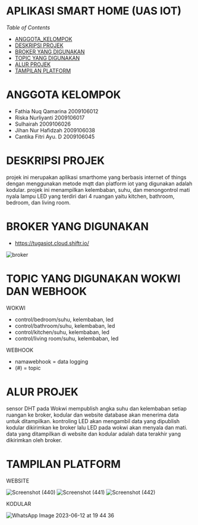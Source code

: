 # APLIKASI SMART HOME (UAS IOT)

*Table of Contents*
- [ANGGOTA_KELOMPOK](#ANGGOTA-KELOMPOK)
- [DESKRIPSI PROJEK](#DESKIPSI-PROJEK)
- [BROKER YANG DIGUNAKAN](#BROKER-YANG-DIGUNAKAN)
- [TOPIC YANG DIGUNAKAN](#TOPIC-YANG-DIGUNAKAN-WOKWI-DAN-WEBHOOK)
- [ALUR PROJEK](#ALUR-PROJEK)
- [TAMPILAN PLATFORM](#TAMPILAN-PLATFORM)

# ANGGOTA KELOMPOK
- Fathia Nuq Qamarina   2009106012
- Riska Nurliyanti      2009106017
- Sulhairah             2009106026
- Jihan Nur Hafidzah    2009106038
- Cantika Fitri Ayu. D  2009106045

# DESKRIPSI PROJEK
projek ini merupakan aplikasi smarthome yang berbasis internet of things dengan menggunakan metode mqtt dan platform iot yang digunakan 
adalah kodular. projek ini menampilkan kelembaban, suhu, dan menongontrol mati nyala lampu LED yang terdiri dari 4 ruangan yaitu kitchen,
bathroom, bedroom, dan living room.

# BROKER YANG DIGUNAKAN
- https://tugasiot.cloud.shiftr.io/

![broker](https://github.com/sulhaira/uas_iot/assets/102597374/b65eb5d5-252c-493b-a944-a7be0259fa8e)

# TOPIC YANG DIGUNAKAN WOKWI DAN WEBHOOK
WOKWI
- control/bedroom/suhu, kelembaban, led
- control/bathroom/suhu, kelembaban, led
- control/kitchen/suhu, kelembaban, led
- control/living room/suhu, kelembaban, led

WEBHOOK
- namawebhook = data logging
- (#) = topic

# ALUR PROJEK
sensor DHT pada Wokwi mempublish angka suhu dan kelembaban setiap ruangan ke broker, kodular dan website database akan menerima data untuk ditampilkan. kontroling LED akan mengambil data yang dipublish kodular dikirimkan ke broker lalu LED pada wokwi akan menyala dan mati. data yang ditampilkan di website dan kodular adalah data terakhir yang dikirimkan oleh broker.

# TAMPILAN PLATFORM
WEBSITE

![Screenshot (440)](https://github.com/sulhaira/uas_iot/assets/102597374/0bbc8523-92bb-487d-a9de-cd064aff0776)
![Screenshot (441)](https://github.com/sulhaira/uas_iot/assets/102597374/0410a8cf-8757-48ee-a9eb-6781e29ef55a)
![Screenshot (442)](https://github.com/sulhaira/uas_iot/assets/102597374/f37e6bab-f736-4fb1-80bf-2cbf04a9ccf6)

KODULAR

![WhatsApp Image 2023-06-12 at 19 44 36](https://github.com/sulhaira/uas_iot/assets/102597374/56e6fc55-d8f1-47d8-8eb8-5759ffd9edfe)
